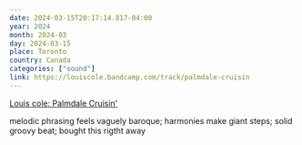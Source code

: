 ```yaml
---
date: 2024-03-15T20:17:14.817-04:00
year: 2024
month: 2024-03
day: 2024-03-15
place: Toronto
country: Canada
categories: ["sound"]
link: https://louiscole.bandcamp.com/track/palmdale-cruisin
---
```

[Louis cole: Palmdale Cruisin'](https://louiscole.bandcamp.com/track/palmdale-cruisin)

melodic phrasing feels vaguely baroque; harmonies make giant steps; solid groovy beat; bought this rigtht away
